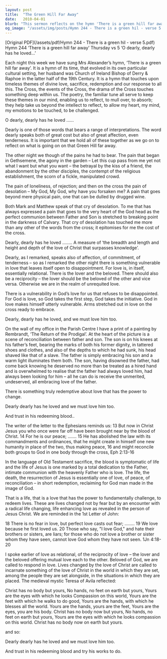 ```yaml
---
layout: post
title:  "The Green Hill Far Away"
date:   2010-04-01
blurb: "This sermon reflects on the hymn 'There is a green hill far away' during Holy Week 2010. It explores the themes of divine love, sacrifice, redemption and our response to these. The sermon emphasizes the cost of Christ's love, the vulnerability in God's love for us, and the power of love to redeem and change lives."
og_image: "/assets/img/posts/Hymn 244 - There is a green hil - verse 5.png"
---
```

[Original PDF](/assets/pdf/Hymn 244 - There is a green hil - verse 5.pdf)    
Hymn 244 ‘There is a green hill far away’
Thursday vs 5 ‘O dearly, dearly has he loved…’

Each night this week we have sung Mrs Alexander’s hymn, ‘There is a green hill far away’. It is a hymn of its time, that evolved in its own particular cultural setting, her husband was Church of Ireland Bishop of Derry & Raphoe in the latter half of the 19th Century. It is a hymn that touches upon timeless themes of divine love, sacrifice, redemption and our response to all this. The Cross, the events of the Cross, the drama of the Cross touches something deep within us. The poetry, the familiar tune all serve to keep these themes in our mind, enabling us to reflect, to mull over, to absorb; they help take us beyond the intellect to reflect, to allow my heart, my mind, my emotions to be touched, to be challenged.

O dearly, dearly has he loved ……

Dearly is one of those words that bears a range of interpretations. The word dearly speaks both of great cost but also of great affection, even tenderness. It is important that we hold all of these together as we go on to reflect on what is going on on that Green Hill far away.

The other night we though of the pains he had to bear. The pain that began in Gethsemene, the agony in the garden – Let this cup pass from me yet not what I want but what you want – the betrayal by the kiss of a friend, the abandonment by the other disciples, the contempt of the religious establishment, the scorn of a fickle, manipulated crowd.

The pain of loneliness, of rejection; and then on the cross the pain of desolation – My God, My God, why have you forsaken me? A pain that goes beyond mere physical pain, one that can be dulled by drugged wine.

Both Mark and Matthew speak of that cry of desolation. To me that has always expressed a pain that goes to the very heart of the God head as the perfect communion between Father and Son is stretched to breaking point in the darkness of Calvary. That cry of desolation has touched me more than any other of the words from the cross; it epitomises for me the cost of the cross.

Dearly, dearly has he loved …….. A measure of ‘the breadth and length and height and depth of the love of Christ that surpasses knowledge’.

Dearly, as I remarked, speaks also of affection, of commitment, of tenderness – so as I remarked the other night there is something vulnerable in love that leaves itself open to disappointment. For love is, in itself, essentially relational. There is the lover and the beloved. There should also be a reciprocity – the lover should be the beloved of the other and vice versa. Otherwise we are in the realm of unrequited love.

There is a vulnerability in God’s love for us that refuses to be disappointed. For God is love, so God takes the first step, God takes the initiative. God in love makes himself utterly vulnerable. Arms stretched out in love on the cross ready to embrace.

Dearly, dearly has he loved,
and we must love him too.

On the wall of my office in the Parish Centre I have a print of a painting by Rembrandt, ‘The Return of the Prodigal’. At the heart of the picture is a scene of reconciliation between father and son. The son is on his knees at his father’s feet, bearing the marks of both his former dignity, in tattered shoes and clothes, and also of the depths to which he had sunk, his head shaved like that of a slave. The father is simply embracing his son and a warm light illuminates them both. The son, having disowned the father, had come back knowing he deserved no more than be treated as a hired hand and is overwhelmed to realise that the father had always loved him, had always been looking for him – all he can do is receive the unmerited, undeserved, all embracing love of the father.

There is something truly redemptive about love that has the power to change.

Dearly dearly has he loved
and we must love him too.

And trust in his redeeming blood..

The writer of the letter to the Ephesians reminds us:
13 But now in Christ Jesus you who once were far off
have been brought near by the blood of Christ. 14 For he
is our peace; ……. 15 He has abolished the law with its
commandments and ordinances, that he might create in
himself one new humanity in place of the two, thus
making peace, 16 and might reconcile both groups to God
in one body through the cross, Eph 2:13-16

In the language of Old Testament sacrifice, the blood is symptomatic of life and the life of Jesus is one marked by a total dedication to the Father, intimate communion with the heavenly Father who is love. The life, the death, the resurrection of Jesus is essentially one of love, of peace, of reconciliation – in short redemption, reclaiming for God man made in the image of God.

That is a life, that is a love that has the power to fundamentally challenge, to redeem lives. These are lives changed not by fear but by an encounter with a radical life changing, life enhancing love as revealed in the person of Jesus Christ. We are reminded in the 1st Letter of John:

18 There is no fear in love, but perfect love casts out fear; ……..
19 We love because he first loved us. 20 Those who say, "I love
God," and hate their brothers or sisters, are liars; for those who
do not love a brother or sister whom they have seen, cannot
love God whom they have not seen. 1Jn 4:18-20

I spoke earlier of love as relational, of the reciprocity of love – the lover and the beloved offering mutual love each to the other. Beloved of God, we are called to respond in love. Lives changed by the love of Christ are called to incarnate something of the love of Christ in the world in which they are set, among the people they are set alongside, in the situations in which they are placed. The medieval mystic Teresa of Avila reflected:

Christ has no body but yours,
No hands, no feet on earth but yours,
Yours are the eyes with which he looks
Compassion on this world,
Yours are the feet with which he walks to do good,
Yours are the hands, with which he blesses all the world.
Yours are the hands, yours are the feet,
Yours are the eyes, you are his body.
Christ has no body now but yours,
No hands, no feet on earth but yours,
Yours are the eyes with which he looks
compassion on this world.
Christ has no body now on earth but yours.

and so:

Dearly dearly has he loved
and we must love him too.

And trust in his redeeming blood
and try his works to do.
